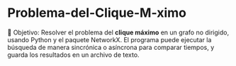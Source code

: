 # Problema-del-Clique-M-ximo
🎯 Objetivo: Resolver el problema del **clique máximo** en un grafo no dirigido, usando Python y el paquete NetworkX. El programa puede ejecutar la búsqueda de manera sincrónica o asíncrona para comparar tiempos, y guarda los resultados en un archivo de texto.
